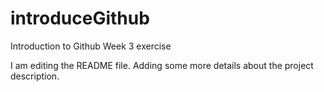 # introduceGithub
Introduction to Github Week 3 exercise

I am editing the README file. Adding some more details about the project description.
